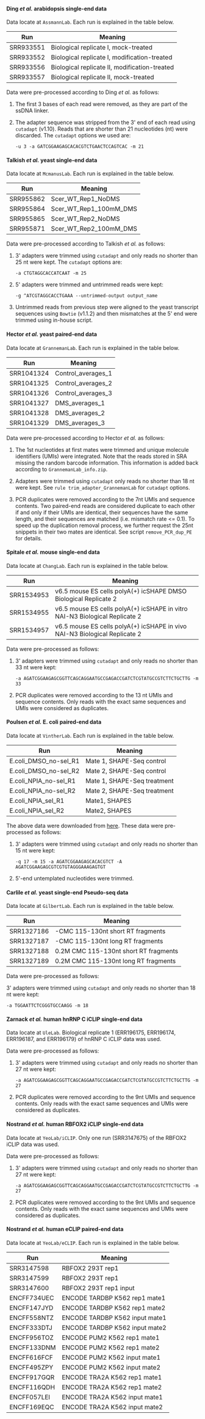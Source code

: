 #### Ding *et al.* arabidopsis single-end data

Data locate at `AssmannLab`. Each run is explained in the table below.

Run | Meaning
--- | -------
SRR933551 | Biological replicate I, mock-treated
SRR933552 | Biological replicate I, modification-treated
SRR933556 | Biological replicate II, modification-treated
SRR933557 | Biological replicate II, mock-treated

Data were pre-processed according to Ding *et al.* as follows:

1. The first 3 bases of each read were removed, as they are part of the ssDNA linker.

2. The adapter sequence was stripped from the 3' end of each read using `cutadapt` (v1.10). Reads that are shorter than 21 nucleotides (nt) were discarded. The `cutadapt` options we used are:

    ```
    -u 3 -a GATCGGAAGAGCACACGTCTGAACTCCAGTCAC -m 21
    ```

#### Talkish *et al.* yeast single-end data

Data locate at `McmanusLab`. Each run is explained in the table below.

Run | Meaning
--- | -------
SRR955862 | Scer_WT_Rep1_NoDMS
SRR955864 | Scer_WT_Rep1_100mM_DMS
SRR955865 | Scer_WT_Rep2_NoDMS
SRR955871 | Scer_WT_Rep2_100mM_DMS

Data were pre-processed according to Talkish *et al.* as follows:

1. 3' adapters were trimmed using `cutadapt` and only reads no shorter than 25 nt were kept. The `cutadapt` options are:

    ``` 
    -a CTGTAGGCACCATCAAT -m 25
    ```

2. 5' adapters were trimmed and untrimmed reads were kept:

    ```
    -g ^ATCGTAGGCACCTGAAA --untrimmed-output output_name
    ```

3. Untrimmed reads from previous step were aligned to the yeast transcript sequences using `Bowtie` (v1.1.2) and then mismatches at the 5' end were trimmed using in-house script.

#### Hector *et al.* yeast paired-end data

Data locate at `GrannemanLab`. Each run is explained in the table below.

Run | Meaning
--- | -------
SRR1041324 | Control_averages_1
SRR1041325 | Control_averages_2
SRR1041326 | Control_averages_3
SRR1041327 | DMS_averages_1
SRR1041328 | DMS_averages_2
SRR1041329 | DMS_averages_3

Data were pre-processed according to Hector *et al.* as follows:

1. The 1st nucleotides at first mates were trimmed and unique molecule identifiers (UMIs) were integrated. Note that the reads stored in SRA missing the random barcode information. This information is added back according to `GrannemanLab_info.zip`.

2. Adapters were trimmed using `cutadapt` only reads no shorter than 18 nt were kept. See `rule trim_adapter_GrannemanLab` for `cutadapt` options.

3. PCR duplicates were removed according to the 7nt UMIs and sequence contents. Two paired-end reads are considered duplicate to each other if and only if their UMIs are identical, their sequences have the same length, and their sequences are matched (i.e. mismatch rate <= 0.1). To speed up the duplication removal process, we further request the 25nt snippets in their two mates are identical. See script `remove_PCR_dup_PE` for details.

#### Spitale *et al.* mouse single-end data

Data locate at `ChangLab`. Each run is explained in the table below.

Run | Meaning
--- | -------
SRR1534953 | v6.5 mouse ES cells polyA(+) icSHAPE DMSO Biological Replicate 2
SRR1534955 | v6.5 mouse ES cells polyA(+) icSHAPE in vitro NAI-N3 Biological Replicate 2
SRR1534957 | v6.5 mouse ES cells polyA(+) icSHAPE in vivo NAI-N3 Biological Replicate 2

Data were pre-processed as follows:

1. 3' adapters were trimmed using `cutadapt` and only reads no shorter than 33 nt were kept:

    ```
    -a AGATCGGAAGAGCGGTTCAGCAGGAATGCCGAGACCGATCTCGTATGCCGTCTTCTGCTTG -m 33
    ```

2. PCR duplicates were removed according to the 13 nt UMIs and sequence contents. Only reads with the exact same sequences and UMIs were considered as duplicates.

#### Poulsen *et al.* E. coli paired-end data

Data locate at `VintherLab`. Each run is explained in the table below.

Run | Meaning
--- | -------
E.coli_DMSO_no-sel_R1 | Mate 1, SHAPE-Seq control
E.coli_DMSO_no-sel_R2 | Mate 2, SHAPE-Seq control
E.coli_NPIA_no-sel_R1 | Mate 1, SHAPE-Seq treatment
E.coli_NPIA_no-sel_R2 | Mate 2, SHAPE-Seq treatment
E.coli_NPIA_sel_R1 | Mate1, SHAPES
E.coli_NPIA_sel_R2 | Mate2, SHAPES

The above data were downloaded from [here](http://people.binf.ku.dk/~jvinther/data/SHAPES-Seq/). These data were pre-processed as follows:

1. 3' adapters were trimmed using `cutadapt` and only reads no shorter than 15 nt were kept:

    ```
    -q 17 -m 15 -a AGATCGGAAGAGCACACGTCT -A AGATCGGAAGAGCGTCGTGTAGGGAAAGAGTGT
    ```

2. 5'-end untemplated nucleotides were trimmed.

#### Carlile *et al.* yeast single-end Pseudo-seq data

Data locate at `GilbertLab`. Each run is explained in the table below.

Run | Meaning
--- | -------
SRR1327186 | -CMC 115-130nt short RT fragments
SRR1327187 | -CMC 115-130nt long RT fragments
SRR1327188 | 0.2M CMC 115-130nt short RT fragments
SRR1327189 | 0.2M CMC 115-130nt long RT fragments

Data were pre-processed as follows:

3' adapters were trimmed using `cutadapt` and only reads no shorter than 18 nt were kept:

   ```
   -a TGGAATTCTCGGGTGCCAAGG -m 18
   ```

#### Zarnack *et al.* human hnRNP C iCLIP single-end data

Data locate at `UleLab`. Biological replicate 1 (ERR196175, ERR196174, ERR196187, and ERR196179) of hnRNP C iCLIP data was used.

Data were pre-processed as follows:

1. 3' adapters were trimmed using `cutadapt` and only reads no shorter than 27 nt were kept:

    ```
    -a AGATCGGAAGAGCGGTTCAGCAGGAATGCCGAGACCGATCTCGTATGCCGTCTTCTGCTTG -m 27
    ```

2. PCR duplicates were removed according to the 9nt UMIs and sequence contents. Only reads with the exact same sequences and UMIs were considered as duplicates.
 
#### Nostrand *et al.* human RBFOX2 iCLIP single-end data

Data locate at `YeoLab/iCLIP`. Only one run (SRR3147675) of the RBFOX2 iCLIP data was used. 

Data were pre-processed as follows:

1. 3' adapters were trimmed using `cutadapt` and only reads no shorter than 27 nt were kept:

    ```
    -a AGATCGGAAGAGCGGTTCAGCAGGAATGCCGAGACCGATCTCGTATGCCGTCTTCTGCTTG -m 27
    ```

2. PCR duplicates were removed according to the 9nt UMIs and sequence contents. Only reads with the exact same sequences and UMIs were considered as duplicates.

#### Nostrand *et al.* human eCLIP paired-end data

Data locate at `YeoLab/eCLIP`. Each run is explained in the table below.

Run | Meaning
--- | -------
SRR3147598 | RBFOX2 293T rep1
SRR3147599 | RBFOX2 293T rep1
SRR3147600 | RBFOX2 293T rep1 input
ENCFF734UEC | ENCODE TARDBP K562 rep1 mate1  
ENCFF147JYD | ENCODE TARDBP K562 rep1 mate2
ENCFF558NTZ | ENCODE TARDBP K562 input mate1
ENCFF333DTJ | ENCODE TARDBP K562 input mate2
ENCFF956TOZ | ENCODE PUM2 K562 rep1 mate1
ENCFF133DNM | ENCODE PUM2 K562 rep1 mate2
ENCFF616FCF | ENCODE PUM2 K562 input mate1
ENCFF495ZPY | ENCODE PUM2 K562 input mate2
ENCFF917GQR | ENCODE TRA2A K562 rep1 mate1
ENCFF116QDH | ENCODE TRA2A K562 rep1 mate2
ENCFF057LEI | ENCODE TRA2A K562 input mate1
ENCFF169EQC | ENCODE TRA2A K562 input mate2


